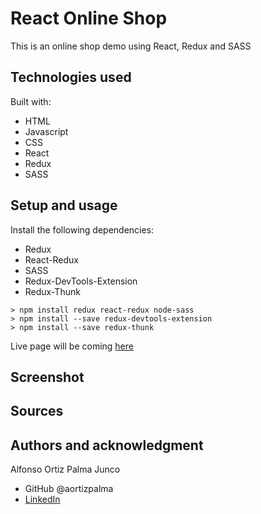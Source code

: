 # React Online Shop

This is an online shop demo using React, Redux and SASS

## Technologies used

Built with:

- HTML
- Javascript
- CSS
- React
- Redux
- SASS

## Setup and usage

Install the following dependencies:

- Redux
- React-Redux
- SASS
- Redux-DevTools-Extension
- Redux-Thunk

```
> npm install redux react-redux node-sass
> npm install --save redux-devtools-extension
> npm install --save redux-thunk
```

Live page will be coming [here](https://)

## Screenshot

## Sources

## Authors and acknowledgment

Alfonso Ortiz Palma Junco

- GitHub @aortizpalma
- [LinkedIn](https://www.linkedin.com/in/ortizpalma/)

```

```
